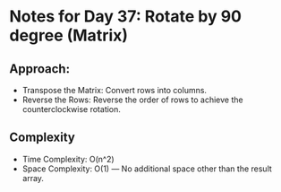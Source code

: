 # Notes for Day 37: Rotate by 90 degree (Matrix)

## Approach:

- Transpose the Matrix: Convert rows into columns.
- Reverse the Rows: Reverse the order of rows to achieve the counterclockwise rotation.

## Complexity

- Time Complexity: O(n^2)
- Space Complexity: O(1) — No additional space other than the result array.
